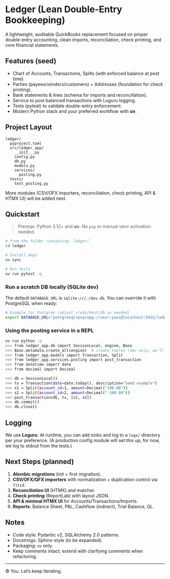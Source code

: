 
# Ledger (Lean Double-Entry Bookkeeping)

A lightweight, auditable QuickBooks replacement focused on proper double-entry accounting, clean imports, reconciliation, check printing, and core financial statements.

## Features (seed)
- Chart of Accounts, Transactions, Splits (with enforced balance at post time).
- Parties (payees/vendors/customers) + Addresses (foundation for check printing).
- Bank statements & lines (schema for imports and reconciliation).
- Service to post balanced transactions with Loguru logging.
- Tests (pytest) to validate double-entry enforcement.
- Modern Python stack and your preferred workflow with **uv**.

## Project Layout
```
ledger/
  pyproject.toml
  src/ledger_app/
    __init__.py
    config.py
    db.py
    models.py
    services/
      posting.py
  tests/
    test_posting.py
```
More modules (CSV/OFX importers, reconciliation, check printing, API & HTMX UI) will be added next.

## Quickstart

> Prereqs: Python 3.12+ and **uv**. No `pip` or manual venv activation needed.

```bash
# from the folder containing `ledger/`
cd ledger

# Install deps
uv sync

# Run tests
uv run pytest -q
```

### Run a scratch DB locally (SQLite dev)
The default `DATABASE_URL` is `sqlite:///./dev.db`. You can override it with PostgreSQL when ready:
```bash
# Example for Postgres (adjust creds/host/db as needed)
export DATABASE_URL="postgresql+psycopg://user:pass@localhost:5432/ledger"
```

### Using the posting service in a REPL
```bash
uv run python -q
>>> from ledger_app.db import SessionLocal, engine, Base
>>> Base.metadata.create_all(engine)  # create tables (dev only; we'll add Alembic soon)
>>> from ledger_app.models import Transaction, Split
>>> from ledger_app.services.posting import post_transaction
>>> from datetime import date
>>> from decimal import Decimal

>>> db = SessionLocal()
>>> tx = Transaction(date=date.today(), description="Seed example")
>>> s1 = Split(account_id=1, amount=Decimal("100.00"))
>>> s2 = Split(account_id=2, amount=Decimal("-100.00"))
>>> post_transaction(db, tx, [s1, s2])
>>> db.commit()
>>> db.close()
```

## Logging
We use **Loguru**. At runtime, you can add sinks and log to a `logs/` directory per your preference. (A production config module will set this up; for now, we log to stdout from the tests.)

## Next Steps (planned)
1. **Alembic migrations** (init + first migration).
2. **CSV/OFX/QFX importers** with normalization + duplication control via `fitid`.
3. **Reconciliation UI** (HTMX) and matcher.
4. **Check printing** (ReportLab) with layout JSON.
5. **API & minimal HTMX UI** for Accounts/Transactions/Imports.
6. **Reports**: Balance Sheet, P&L, Cashflow (indirect), Trial Balance, GL.

## Notes
- Code style: Pydantic v2, SQLAlchemy 2.0 patterns.
- Docstrings: Sphinx-style (to be expanded).
- Packaging: `uv` only.
- Keep comments intact; extend with clarifying comments when refactoring.

---

© You. Let’s keep iterating.
